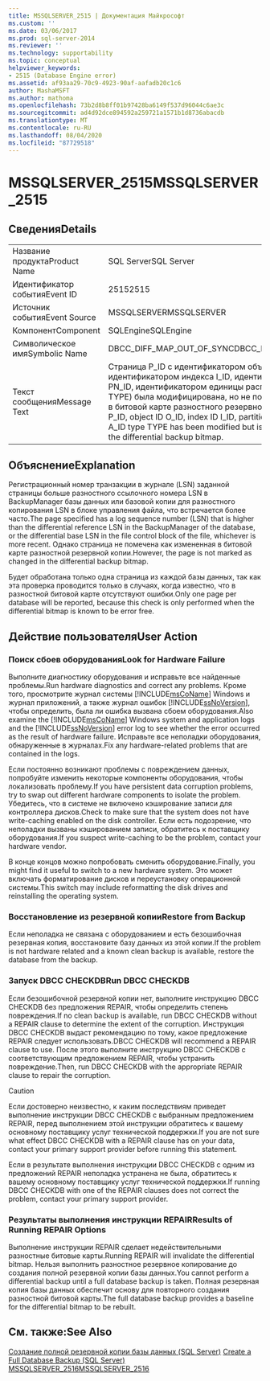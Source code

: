 ```yaml
---
title: MSSQLSERVER_2515 | Документация Майкрософт
ms.custom: ''
ms.date: 03/06/2017
ms.prod: sql-server-2014
ms.reviewer: ''
ms.technology: supportability
ms.topic: conceptual
helpviewer_keywords:
- 2515 (Database Engine error)
ms.assetid: af93aa29-70c9-4923-90af-aafadb20c1c6
author: MashaMSFT
ms.author: mathoma
ms.openlocfilehash: 73b2d8b8ff01b97428ba6149f537d96044c6ae3c
ms.sourcegitcommit: ad4d92dce894592a259721a1571b1d8736abacdb
ms.translationtype: MT
ms.contentlocale: ru-RU
ms.lasthandoff: 08/04/2020
ms.locfileid: "87729518"
---
```

# <a name="mssqlserver_2515"></a><span data-ttu-id="f5c9d-102">MSSQLSERVER_2515</span><span class="sxs-lookup"><span data-stu-id="f5c9d-102">MSSQLSERVER_2515</span></span>
    
## <a name="details"></a><span data-ttu-id="f5c9d-103">Сведения</span><span class="sxs-lookup"><span data-stu-id="f5c9d-103">Details</span></span>  
  
|||  
|-|-|  
|<span data-ttu-id="f5c9d-104">Название продукта</span><span class="sxs-lookup"><span data-stu-id="f5c9d-104">Product Name</span></span>|<span data-ttu-id="f5c9d-105">SQL Server</span><span class="sxs-lookup"><span data-stu-id="f5c9d-105">SQL Server</span></span>|  
|<span data-ttu-id="f5c9d-106">Идентификатор события</span><span class="sxs-lookup"><span data-stu-id="f5c9d-106">Event ID</span></span>|<span data-ttu-id="f5c9d-107">2515</span><span class="sxs-lookup"><span data-stu-id="f5c9d-107">2515</span></span>|  
|<span data-ttu-id="f5c9d-108">Источник события</span><span class="sxs-lookup"><span data-stu-id="f5c9d-108">Event Source</span></span>|<span data-ttu-id="f5c9d-109">MSSQLSERVER</span><span class="sxs-lookup"><span data-stu-id="f5c9d-109">MSSQLSERVER</span></span>|  
|<span data-ttu-id="f5c9d-110">Компонент</span><span class="sxs-lookup"><span data-stu-id="f5c9d-110">Component</span></span>|<span data-ttu-id="f5c9d-111">SQLEngine</span><span class="sxs-lookup"><span data-stu-id="f5c9d-111">SQLEngine</span></span>|  
|<span data-ttu-id="f5c9d-112">Символическое имя</span><span class="sxs-lookup"><span data-stu-id="f5c9d-112">Symbolic Name</span></span>|<span data-ttu-id="f5c9d-113">DBCC_DIFF_MAP_OUT_OF_SYNC</span><span class="sxs-lookup"><span data-stu-id="f5c9d-113">DBCC_DIFF_MAP_OUT_OF_SYNC</span></span>|  
|<span data-ttu-id="f5c9d-114">Текст сообщения</span><span class="sxs-lookup"><span data-stu-id="f5c9d-114">Message Text</span></span>|<span data-ttu-id="f5c9d-115">Страница P_ID с идентификатором объекта O_ID, идентификатором индекса I_ID, идентификатором секции PN_ID, идентификатором единицы распределения A_ID и (тип TYPE) была модифицирована, но не помечена как измененная в битовой карте разностного резервного копирования.</span><span class="sxs-lookup"><span data-stu-id="f5c9d-115">Page P_ID, object ID O_ID, index ID I_ID, partition ID PN_ID, alloc unit ID A_ID type TYPE has been modified but is not marked modified in the differential backup bitmap.</span></span>|  
  
## <a name="explanation"></a><span data-ttu-id="f5c9d-116">Объяснение</span><span class="sxs-lookup"><span data-stu-id="f5c9d-116">Explanation</span></span>  
 <span data-ttu-id="f5c9d-117">Регистрационный номер транзакции в журнале (LSN) заданной страницы больше разностного ссылочного номера LSN в BackupManager базы данных или базовой копии для разностного копирования LSN в блоке управления файла, что встречается более часто.</span><span class="sxs-lookup"><span data-stu-id="f5c9d-117">The page specified has a log sequence number (LSN) that is higher than the differential reference LSN in the BackupManager of the database, or the differential base LSN in the file control block of the file, whichever is more recent.</span></span> <span data-ttu-id="f5c9d-118">Однако страница не помечена как измененная в битовой карте разностной резервной копии.</span><span class="sxs-lookup"><span data-stu-id="f5c9d-118">However, the page is not marked as changed in the differential backup bitmap.</span></span>  
  
 <span data-ttu-id="f5c9d-119">Будет обработана только одна страница из каждой базы данных, так как эта проверка проводится только в случаях, когда известно, что в разностной битовой карте отсутствуют ошибки.</span><span class="sxs-lookup"><span data-stu-id="f5c9d-119">Only one page per database will be reported, because this check is only performed when the differential bitmap is known to be error free.</span></span>  
  
## <a name="user-action"></a><span data-ttu-id="f5c9d-120">Действие пользователя</span><span class="sxs-lookup"><span data-stu-id="f5c9d-120">User Action</span></span>  
  
### <a name="look-for-hardware-failure"></a><span data-ttu-id="f5c9d-121">Поиск сбоев оборудования</span><span class="sxs-lookup"><span data-stu-id="f5c9d-121">Look for Hardware Failure</span></span>  
 <span data-ttu-id="f5c9d-122">Выполните диагностику оборудования и исправьте все найденные проблемы.</span><span class="sxs-lookup"><span data-stu-id="f5c9d-122">Run hardware diagnostics and correct any problems.</span></span> <span data-ttu-id="f5c9d-123">Кроме того, просмотрите журнал системы [!INCLUDE[msCoName](../../includes/msconame-md.md)] Windows и журнал приложений, а также журнал ошибок [!INCLUDE[ssNoVersion](../../includes/ssnoversion-md.md)], чтобы определить, была ли ошибка вызвана сбоем оборудования.</span><span class="sxs-lookup"><span data-stu-id="f5c9d-123">Also examine the [!INCLUDE[msCoName](../../includes/msconame-md.md)] Windows system and application logs and the [!INCLUDE[ssNoVersion](../../includes/ssnoversion-md.md)] error log to see whether the error occurred as the result of hardware failure.</span></span> <span data-ttu-id="f5c9d-124">Исправьте все неполадки оборудования, обнаруженные в журналах.</span><span class="sxs-lookup"><span data-stu-id="f5c9d-124">Fix any hardware-related problems that are contained in the logs.</span></span>  
  
 <span data-ttu-id="f5c9d-125">Если постоянно возникают проблемы с повреждением данных, попробуйте изменить некоторые компоненты оборудования, чтобы локализовать проблему.</span><span class="sxs-lookup"><span data-stu-id="f5c9d-125">If you have persistent data corruption problems, try to swap out different hardware components to isolate the problem.</span></span> <span data-ttu-id="f5c9d-126">Убедитесь, что в системе не включено кэширование записи для контроллера дисков.</span><span class="sxs-lookup"><span data-stu-id="f5c9d-126">Check to make sure that the system does not have write-caching enabled on the disk controller.</span></span> <span data-ttu-id="f5c9d-127">Если есть подозрение, что неполадки вызваны кэшированием записи, обратитесь к поставщику оборудования.</span><span class="sxs-lookup"><span data-stu-id="f5c9d-127">If you suspect write-caching to be the problem, contact your hardware vendor.</span></span>  
  
 <span data-ttu-id="f5c9d-128">В конце концов можно попробовать сменить оборудование.</span><span class="sxs-lookup"><span data-stu-id="f5c9d-128">Finally, you might find it useful to switch to a new hardware system.</span></span> <span data-ttu-id="f5c9d-129">Это может включать форматирование дисков и переустановку операционной системы.</span><span class="sxs-lookup"><span data-stu-id="f5c9d-129">This switch may include reformatting the disk drives and reinstalling the operating system.</span></span>  
  
### <a name="restore-from-backup"></a><span data-ttu-id="f5c9d-130">Восстановление из резервной копии</span><span class="sxs-lookup"><span data-stu-id="f5c9d-130">Restore from Backup</span></span>  
 <span data-ttu-id="f5c9d-131">Если неполадка не связана с оборудованием и есть безошибочная резервная копия, восстановите базу данных из этой копии.</span><span class="sxs-lookup"><span data-stu-id="f5c9d-131">If the problem is not hardware related and a known clean backup is available, restore the database from the backup.</span></span>  
  
### <a name="run-dbcc-checkdb"></a><span data-ttu-id="f5c9d-132">Запуск DBCC CHECKDB</span><span class="sxs-lookup"><span data-stu-id="f5c9d-132">Run DBCC CHECKDB</span></span>  
 <span data-ttu-id="f5c9d-133">Если безошибочной резервной копии нет, выполните инструкцию DBCC CHECKDB без предложения REPAIR, чтобы определить степень повреждения.</span><span class="sxs-lookup"><span data-stu-id="f5c9d-133">If no clean backup is available, run DBCC CHECKDB without a REPAIR clause to determine the extent of the corruption.</span></span> <span data-ttu-id="f5c9d-134">Инструкция DBCC CHECKDB выдаст рекомендацию по тому, какое предложение REPAIR следует использовать.</span><span class="sxs-lookup"><span data-stu-id="f5c9d-134">DBCC CHECKDB will recommend a REPAIR clause to use.</span></span> <span data-ttu-id="f5c9d-135">После этого выполните инструкцию DBCC CHECKDB с соответствующим предложением REPAIR, чтобы устранить повреждение.</span><span class="sxs-lookup"><span data-stu-id="f5c9d-135">Then, run DBCC CHECKDB with the appropriate REPAIR clause to repair the corruption.</span></span>  
  
> [!CAUTION]  
>  <span data-ttu-id="f5c9d-136">Если достоверно неизвестно, к каким последствиям приведет выполнение инструкции DBCC CHECKDB с выбранным предложением REPAIR, перед выполнением этой инструкции обратитесь к вашему основному поставщику услуг технической поддержки.</span><span class="sxs-lookup"><span data-stu-id="f5c9d-136">If you are not sure what effect DBCC CHECKDB with a REPAIR clause has on your data, contact your primary support provider before running this statement.</span></span>  
  
 <span data-ttu-id="f5c9d-137">Если в результате выполнения инструкции DBCC CHECKDB с одним из предложений REPAIR неполадка устранена не была, обратитесь к вашему основному поставщику услуг технической поддержки.</span><span class="sxs-lookup"><span data-stu-id="f5c9d-137">If running DBCC CHECKDB with one of the REPAIR clauses does not correct the problem, contact your primary support provider.</span></span>  
  
### <a name="results-of-running-repair-options"></a><span data-ttu-id="f5c9d-138">Результаты выполнения инструкции REPAIR</span><span class="sxs-lookup"><span data-stu-id="f5c9d-138">Results of Running REPAIR Options</span></span>  
 <span data-ttu-id="f5c9d-139">Выполнение инструкции REPAIR сделает недействительными разностные битовые карты.</span><span class="sxs-lookup"><span data-stu-id="f5c9d-139">Running REPAIR will invalidate the differential bitmap.</span></span> <span data-ttu-id="f5c9d-140">Нельзя выполнить разностное резервное копирование до создания полной резервной копии базы данных.</span><span class="sxs-lookup"><span data-stu-id="f5c9d-140">You cannot perform a differential backup until a full database backup is taken.</span></span> <span data-ttu-id="f5c9d-141">Полная резервная копия базы данных обеспечит основу для повторного создания разностной битовой карты.</span><span class="sxs-lookup"><span data-stu-id="f5c9d-141">The full database backup provides a baseline for the differential bitmap to be rebuilt.</span></span>  
  
## <a name="see-also"></a><span data-ttu-id="f5c9d-142">См. также:</span><span class="sxs-lookup"><span data-stu-id="f5c9d-142">See Also</span></span>  
 <span data-ttu-id="f5c9d-143">[Создание полной резервной копии базы данных (SQL Server)](../backup-restore/create-a-full-database-backup-sql-server.md) </span><span class="sxs-lookup"><span data-stu-id="f5c9d-143">[Create a Full Database Backup &#40;SQL Server&#41;](../backup-restore/create-a-full-database-backup-sql-server.md) </span></span>  
 [<span data-ttu-id="f5c9d-144">MSSQLSERVER_2516</span><span class="sxs-lookup"><span data-stu-id="f5c9d-144">MSSQLSERVER_2516</span></span>](mssqlserver-2516-database-engine-error.md)  
  
  
